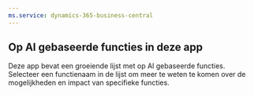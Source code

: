 ```yaml
---
ms.service: dynamics-365-business-central
---
```

## <a name="ai-driven-features-in-this-app"></a>Op AI gebaseerde functies in deze app

Deze app bevat een groeiende lijst met op AI gebaseerde functies. Selecteer een functienaam in de lijst om meer te weten te komen over de mogelijkheden en impact van specifieke functies.
